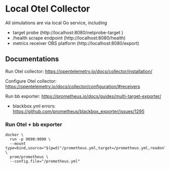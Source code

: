 # Local Otel Collector

All simulations are via local Go service, including
- target probe (http://localhost:8080/netprobe-target )
- /health scrape endpoint (http://localhost:8080/health)
- metrics receiver OBS platform (http://localhost:8080/export)

## Documentations

Run Otel collector: https://opentelemetry.io/docs/collector/installation/

Configure Otel collector: https://opentelemetry.io/docs/collector/configuration/#receivers

Run bb exporter: https://prometheus.io/docs/guides/multi-target-exporter/

- blackbox.yml errors: https://github.com/prometheus/blackbox_exporter/issues/1295

### Run Otel + bb exporter

```
docker \
  run -p 9090:9090 \
  --mount type=bind,source="$(pwd)"/prometheus.yml,target=/prometheus.yml,readonly \
  prom/prometheus \
  --config.file="/prometheus.yml"
```

